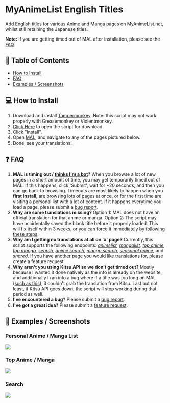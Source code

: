 # MyAnimeList English Titles
Add English titles for various Anime and Manga pages on MyAnimeList.net, whilst still retaining the Japanese titles.

<b>Note:</b> If you are getting timed out of MAL after installation, please see the [FAQ](#faq).

## 📝 Table of Contents
  * [How to Install](#install)
  * [FAQ](#faq)
  * [Examples / Screenshots](#screenshots)

## 💻 How to Install <a name = "install"></a>
1. Download and install [Tampermonkey](https://www.tampermonkey.net/). Note: this script may not work properly with Greasemonkey or Violentmonkey.
2. [Click Here](https://github.com/Animorphs/MAL-English-Titles/raw/master/MAL_English_Titles.user.js) to open the script for download.
3. Click "Install".
4. Open [MAL](https://myanimelist.net/), and navigate to any of the pages pictured below.
5. Done, see your translations!

## ❓ FAQ <a name = "faq"></a>
1. <b>MAL is timing out / [thinks I'm a bot](https://i.imgur.com/wShsC6I.png)?</b> When you browse a lot of new pages in a short amount of time, you may get temporarily timed out of MAL. If this happens, click 'Submit', wait for ~20 seconds, and then you can go back to browsing. Timeouts are most likely to happen when you <b>first install</b>, are browsing lots of pages at once, or for the first time are visiting a personal list with a lot of content. If it happens everytime you load a page, please submit a [bug report](https://github.com/Animorphs/MAL-English-Titles/issues/new/choose).
2. <b>Why are some translations missing?</b> Option 1: MAL does not have an official translation for that anime or manga. Option 2: The script may have accidentally saved the blank title before it properly loaded. This will fix itself within 3 weeks, or you can force it immediately by [following these steps](https://pastebin.com/5XbdGT8u).
3. <b>Why am I getting no translations at all on 'x' page?</b> Currently, this script supports the following endpoints: <i>[animelist](https://myanimelist.net/animelist/example), [mangalist](https://myanimelist.net/mangalist/ex), [top anime](https://myanimelist.net/topanime.php), [top manga](https://myanimelist.net/topmanga.php), [search](https://myanimelist.net/search/all?q=shingeki&cat=all), [anime search](https://myanimelist.net/anime.php?q=shingeki&cat=anime), [manga search](https://myanimelist.net/manga.php?q=shingeki&cat=manga), [seasonal anime](https://myanimelist.net/anime/season),</i> and <i>[shared](https://myanimelist.net/shared.php?u1=example&u2=examples)</i>. If you have another page you would like translations for, please create a feature request.
4. <b>Why aren't you using Kitsu API so we don't get timed out?</b> Mostly because I wanted it done natively as the info is already on the website, and additionally I ran into a bug where if a title was too long on MAL ([such as this](https://myanimelist.net/anime/40496/Maou_Gakuin_no_Futekigousha__Shijou_Saikyou_no_Maou_no_Shiso_Tensei_shite_Shison-tachi_no_Gakkou_e_)), it couldn't grab the translation from Kitsu. Last but not least, if Kitsu API goes down, the script will stop working during that period as well.
5. <b>I've encountered a bug?</b> Please submit a [bug report](https://github.com/Animorphs/MAL-English-Titles/issues/new/choose).
6. <b>I've got a great idea?</b> Please submit a [feature request](https://github.com/Animorphs/MAL-English-Titles/issues/new/choose).

## 📸 Examples / Screenshots <a name = "screenshots"></a>
### Personal Anime / Manga List
<img src='https://i.imgur.com/KbTKPZW.png'>

### Top Anime / Manga
<img src='https://i.imgur.com/QBBR33t.png'>

### Search
<img src='https://i.imgur.com/pXIEkdO.png'>
